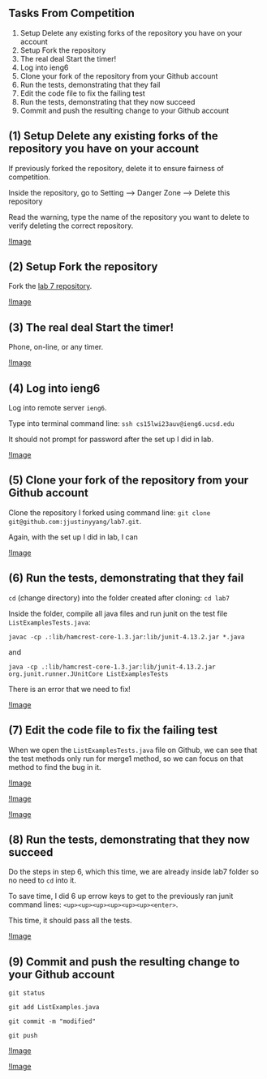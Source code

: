 Tasks From Competition
---
1. Setup Delete any existing forks of the repository you have on your account
2. Setup Fork the repository
3. The real deal Start the timer!
4. Log into ieng6
5. Clone your fork of the repository from your Github account
6. Run the tests, demonstrating that they fail
7. Edit the code file to fix the failing test
8. Run the tests, demonstrating that they now succeed
9. Commit and push the resulting change to your Github account

(1) Setup Delete any existing forks of the repository you have on your account
---
If previously forked the repository, delete it to ensure fairness of competition.

Inside the repository, go to Setting --> Danger Zone --> Delete this repository

Read the warning, type the name of the repository you want to delete to verify deleting the correct repository.

[!Image](delete_repo.png)

(2) Setup Fork the repository
---
Fork the [lab 7 repository](https://github.com/ucsd-cse15l-w23/lab7).

[!Image](fork_repo.png)

(3) The real deal Start the timer!
---
Phone, on-line, or any timer.

[!Image](timer.png)

(4) Log into ieng6
---
Log into remote server `ieng6`.

Type into terminal command line: `ssh cs15lwi23auv@ieng6.ucsd.edu`

It should not prompt for password after the set up I did in lab.

[!Image](login.png)

(5) Clone your fork of the repository from your Github account
---
Clone the repository I forked using command line: `git clone git@github.com:jjustinyyang/lab7.git`.

Again, with the set up I did in lab, I can 

[!Image](clone_repo.png)

(6) Run the tests, demonstrating that they fail
---
`cd` (change directory) into the folder created after cloning: `cd lab7`

Inside the folder, compile all java files and run junit on the test file `ListExamplesTests.java`:

`javac -cp .:lib/hamcrest-core-1.3.jar:lib/junit-4.13.2.jar *.java`

and

`java -cp .:lib/hamcrest-core-1.3.jar:lib/junit-4.13.2.jar org.junit.runner.JUnitCore ListExamplesTests`

There is an error that we need to fix!

[!Image](fail_tests.png)

(7) Edit the code file to fix the failing test
---

When we open the `ListExamplesTests.java` file on Github, we can see that the test methods only run for merge1 method, so we can focus on that method to find the bug in it.

[!Image](nano.png)

[!Image](before_fix.png)

[!Image](after_fix.png)

(8) Run the tests, demonstrating that they now succeed
---
Do the steps in step 6, which this time, we are already inside lab7 folder so no need to `cd` into it.

To save time, I did 6 up errow keys to get to the previously ran junit command lines: `<up><up><up><up><up><up><enter>`.
 
This time, it should pass all the tests.

[!Image](succeed_tests.png)

(9) Commit and push the resulting change to your Github account
---
`git status`

`git add ListExamples.java`

`git commit -m "modified"`

`git push`

[!Image](commit_push1.png)
 
[!Image](commit_push2.png)
